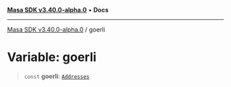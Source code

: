 [**Masa SDK v3.40.0-alpha.0**](../README.md) • **Docs**

***

[Masa SDK v3.40.0-alpha.0](../globals.md) / goerli

# Variable: goerli

> `const` **goerli**: [`Addresses`](../interfaces/Addresses.md)
